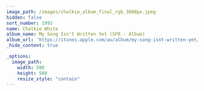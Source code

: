 ```yaml
---
image_path: /images/chalkie_album_final_rgb_3600px.jpeg
hidden: false
sort_number: 1993
name: Chalkie White
album_name: My Song Isn't Written Yet (SFR - Album)
album_url: 'https://itunes.apple.com/au/album/my-song-isnt-written-yet/1350642589'
_hide_content: true

_options:
  image_path:
    width: 500
    height: 500
    resize_style: "contain"
---
```


